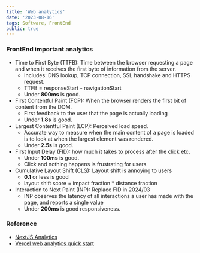 ```yaml
---
title: 'Web analytics'
date: '2023-08-16'
tags: Software, FrontEnd
public: true
---
```


### FrontEnd important analytics
- Time to First Byte (TTFB): Time between the browser requesting a page and when it receives the first byte of information from the server.
  - Includes: DNS lookup, TCP connection, SSL handshake and HTTPS request.
  - TTFB = responseStart - navigationStart
  - Under **800ms** is good.
- First Contentful Paint (FCP): When the browser renders the first bit of content from the DOM. 
  - First feedback to the user that the page is actually loading
  - Under **1.8s** is good.
- Largest Contentful Paint (LCP): Perceived load speed.
  - Accurate way to measure when the main content of a page is loaded is to look at when the largest element was rendered.
  - Under **2.5s** is good.
- First Input Delay (FID): how much it takes to process after the click etc.
  - Under **100ms** is good.
  - Click and nothing happens is frustrating for users.
- Cumulative Layout Shift (CLS): Layout shift is annoying to users
  - **0.1** or less is good
  - layout shift score = impact fraction * distance fraction
- Interaction to Next Paint (INP): Replace FID in 2024/03
  - INP observes the latency of all interactions a user has made with the page, and reports a single value
  - Under **200ms** is good responsiveness.

### Reference 
- [NextJS Analytics](https://nextjs.org/docs/app/building-your-application/optimizing/analytics)
- [Vercel web analytics quick start](https://vercel.com/docs/concepts/analytics/quickstart)